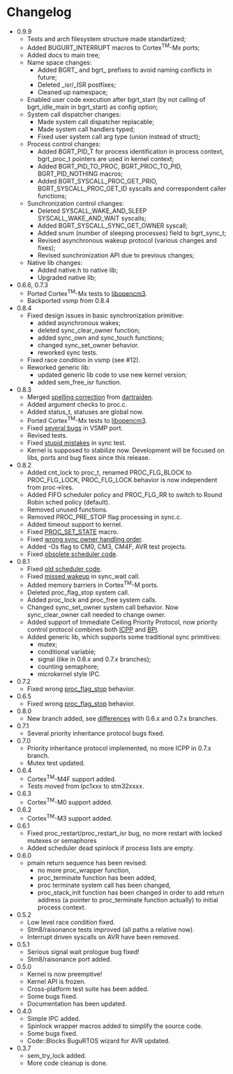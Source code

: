 # Changelog #
  * 0.9.9
    * Tests and arch filesystem structure made standartized;
    * Added BUGURT_INTERRUPT macros to Cortex<sup>TM</sup>-Mx ports;
    * Added docs to main tree;
    * Name space changes:
      * Added BGRT_ and bgrt_ prefixes to avoid naming conflicts in future;
      * Deleted _isr/_ISR postfixes;
      * Cleaned up namespace;
    * Enabled user code execution after bgrt_start (by not calling of bgrt_idle_main in bgrt_start) as config option;
    * System call dispatcher changes:
      * Made system call dispatcher replacable;
      * Made system call handlers typed;
      * Fixed user system call arg type (union instead of struct);
    * Process control changes:
      * Added BGRT_PID_T for process identification in process context, bgrt_proc_t pointers are used in kernel context;
      * Added BGRT_PID_TO_PROC, BGRT_PROC_TO_PID, BGRT_PID_NOTHING macros;
      * Added BGRT_SYSCALL_PROC_GET_PRIO, BGRT_SYSCALL_PROC_GET_ID syscalls and correspondent caller functions;
    * Sunchronization control changes:
      * Deleted SYSCALL_WAKE_AND_SLEEP SYSCALL_WAKE_AND_WAIT syscalls;
      * Added BGRT_SYSCALL_SYNC_GET_OWNER syscall;
      * Added snum (number of sleeping processes) field to bgrt_sync_t;
      * Revised asynchronous wakeup protocol (various changes and fixes);
      * Revised sunchronization API due to previous changes;
    * Native lib changes:
      * Added native.h to native lib;
      * Upgraded native lib;
  * 0.6.6, 0.7.3
    * Ported Cortex<sup>TM</sup>-Mx tests to [libopencm3](https://github.com/libopencm3/libopencm3).
    * Backported vsmp from 0.8.4
  * 0.8.4
    * Fixed design issues in basic synchronization primitive:
      * added asynchronous wakes;
      * deleted sync_clear_owner function;
      * added sync_own and sync_touch functions;
      * changed sync_set_owner behavior.
      * reworked sync tests.
    * Fixed race condition in vsmp (see  #12).
    * Reworked generic lib:
      * updated generic lib code to use new kernel version;
      * added sem_free_isr function.
  * 0.8.3
    * Merged [spelling correction](https://github.com/shkolnick-kun/bugurtos/commit/c4ae75fca01df5f874169c9a348387baf187c9f7) from [dartraiden](https://github.com/dartraiden).
    * Added argument checks to proc.c.
    * Added status_t, statuses are global now.
    * Ported Cortex<sup>TM</sup>-Mx tests to [libopencm3](https://github.com/libopencm3/libopencm3).
    * Fixed [several bugs](https://github.com/shkolnick-kun/bugurtos/issues/8) in VSMP port.
    * Revised tests.
    * Fixed [stupid mistakes](https://github.com/shkolnick-kun/bugurtos/issues/9) in sync test.
    * Kernel is supposed to stabilize now. Development will be focused on libs, ports and bug fixes since this release.
  * 0.8.2
    * Added cnt_lock to proc_t, renamed PROC_FLG_BLOCK to PROC_FLG_LOCK, PROC_FLG_LOCK behavior is now independent from proc->lres.
    * Added FIFO scheduler policy and PROC_FLG_RR to switch to Round Robin sched policy (default).
    * Removed unused functions.
    * Removed PROC_PRE_STOP flag processing in sync.c.
    * Added timeout support to kernel.
    * Fixed [PROC_SET_STATE](https://github.com/shkolnick-kun/bugurtos/issues/5) macro.
    * Fixed [wrong sync owner handling order](https://github.com/shkolnick-kun/bugurtos/issues/4).
    * Added -Os flag to CM0, CM3, CM4F, AVR test projects.
    * Fixed [obsolete scheduler code](https://github.com/shkolnick-kun/bugurtos/issues/6).
  * 0.8.1
    * Fixed [old scheduler code](https://github.com/shkolnick-kun/bugurtos/issues/1).
    * Fixed [missed wakeup](https://github.com/shkolnick-kun/bugurtos/issues/2) in sync\_wait call.
    * Added memory barriers in Cortex<sup>TM</sup>-M ports.
    * Deleted proc\_flag\_stop system call.
    * Added proc\_lock and proc\_free system calls.
    * Changed sync\_set\_owner system call behavior. Now sync\_clear\_owner call needed to change owner.
    * Added support of Immediate Ceiling Priority Protocol, now priority control protocol combines both [ICPP](http://en.wikipedia.org/wiki/Priority_ceiling_protocol) and [BPI](http://en.wikipedia.org/wiki/Priority_inheritance).
    * Added generic lib, which supports some traditional sync primitives:
      * mutex;
      * conditional variable;
      * signal (like in 0.6.x and 0.7.x branches);
      * counting semaphore;
      * microkernel style IPC.
  * 0.7.2
    * Fixed wrong [proc\_flag\_stop](https://github.com/shkolnick-kun/bugurtos/issues/3) behavior.
  * 0.6.5
    * Fixed wrong [proc\_flag\_stop](https://github.com/shkolnick-kun/bugurtos/issues/3) behavior.
  * 0.8.0
    * New branch added, see [differences](https://github.com/shkolnick-kun/bugurtos/blob/master/doc/NewBranchDifferences.md) with 0.6.x and 0.7.x branches.
  * 0.7.1
    * Several priority inheritance protocol bugs fixed.
  * 0.7.0
    * Priority inheritance protocol implemented, no more ICPP in 0.7.x branch.
    * Mutex test updated.
  * 0.6.4
    * Cortex<sup>TM</sup>-M4F support added.
    * Tests moved from lpc1xxx to stm32xxxx.
  * 0.6.3
    * Cortex<sup>TM</sup>-M0 support added.
  * 0.6.2
    * Cortex<sup>TM</sup>-M3 support added.
  * 0.6.1
    * Fixed proc\_restart/proc\_restart\_isr bug, no more restart with locked mutexes or semaphores
    * Added scheduler dead spinlock if process lists are empty.
  * 0.6.0
    * pmain return sequence has been revised:
      * no more proc\_wrapper function,
      * proc\_terminate function has been added,
      * proc terminate system call has been changed,
      * proc\_stack\_init function has been changed in order to add return address (a pointer to proc\_terminate function actually) to initial process context.
  * 0.5.2
    * Low level race condition fixed.
    * Stm8/raisonance tests improved (all paths a relative now).
    * Interrupt driven syscalls on AVR have been removed.
  * 0.5.1
    * Serious signal wait prologue bug fixed!
    * Stm8/raisonance port added.
  * 0.5.0
    * Kernel is now preemptive!
    * Kernel API is frozen.
    * Cross-platform test suite has been added.
    * Some bugs fixed.
    * Documentation has been updated.
  * 0.4.0
    * Simple IPC added.
    * Spinlock wrapper macros added to simplify the source code.
    * Some bugs fixed.
    * Code::Blocks BuguRTOS wizard for AVR updated.
  * 0.3.7
    * sem\_try\_lock added.
    * More code cleanup is done.
